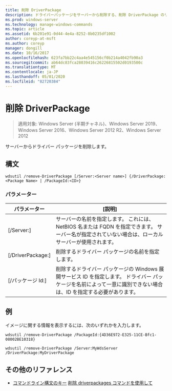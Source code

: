 ```yaml
---
title: 削除 DriverPackage
description: ドライバーパッケージをサーバーから削除する、削除 DriverPackage のリファレンストピックです。
ms.prod: windows-server
ms.technology: manage-windows-commands
ms.topic: article
ms.assetid: 6b201e91-0d44-4e4a-8252-8b0235df1002
author: coreyp-at-msft
ms.author: coreyp
manager: dongill
ms.date: 10/16/2017
ms.openlocfilehash: 623fa7bb22c4aa4e545156cf0b214a4042fb90a3
ms.sourcegitcommit: ab64dc83fca28039416c26226815502d0193500c
ms.translationtype: MT
ms.contentlocale: ja-JP
ms.lasthandoff: 05/01/2020
ms.locfileid: "82720384"
---
```

# <a name="remove-driverpackage"></a>削除 DriverPackage

> 適用対象: Windows Server (半期チャネル)、Windows Server 2019、Windows Server 2016、Windows Server 2012 R2、Windows Server 2012 

サーバーからドライバー パッケージを削除します。

## <a name="syntax"></a>構文
```
wdsutil /remove-DriverPackage [/Server:<Server name>] {/DriverPackage:<Package Name> | /PackageId:<ID>}
```
### <a name="parameters"></a>パラメーター

|        パラメーター        |                                                                            [説明]                                                                             |
|-------------------------|--------------------------------------------------------------------------------------------------------------------------------------------------------------------|
| [/Server:<Server name>] |              サーバーの名前を指定します。 これには、NetBIOS 名または FQDN を指定できます。 サーバー名が指定されていない場合は、ローカル サーバーが使用されます。              |
| [/DriverPackage:<Name>] |                                                        削除するドライバー パッケージの名前を指定します。                                                         |
|    [/パッケージ Id:<ID>]    | 削除するドライバー パッケージの Windows 展開サービス ID を指定します。 ドライバー パッケージを名前によって一意に識別できない場合は、ID を指定する必要があります。 |

## <a name="examples"></a>例
イメージに関する情報を表示するには、次のいずれかを入力します。
```
wdsutil /remove-DriverPackage /PackageId:{4D36E972-E325-11CE-Bfc1-08002BE10318}
```
```
wdsutil /remove-DriverPackage /Server:MyWdsServer /DriverPackage:MyDriverPackage
```
## <a name="additional-references"></a>その他のリファレンス
- [コマンドライン構文のキー](command-line-syntax-key.md)
[削除 driverpackages コマンドを使用して](using-the-remove-driverpackages-command.md)
